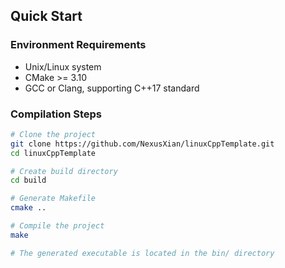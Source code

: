 
## Quick Start

### Environment Requirements

- Unix/Linux system
- CMake >= 3.10
- GCC or Clang, supporting C++17 standard

### Compilation Steps

```bash
# Clone the project
git clone https://github.com/NexusXian/linuxCppTemplate.git
cd linuxCppTemplate

# Create build directory
cd build

# Generate Makefile
cmake ..

# Compile the project
make

# The generated executable is located in the bin/ directory

```

